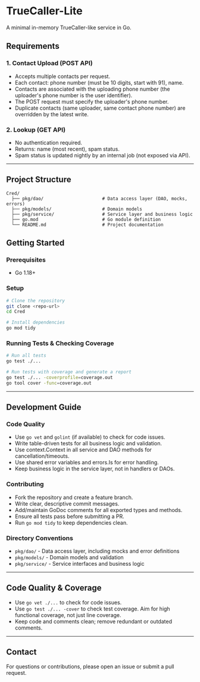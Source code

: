# TrueCaller-Lite

A minimal in-memory TrueCaller-like service in Go.

## Requirements

### 1. Contact Upload (POST API)
- Accepts multiple contacts per request.
- Each contact: phone number (must be 10 digits, start with 91), name.
- Contacts are associated with the uploading phone number (the uploader's phone number is the user identifier).
- The POST request must specify the uploader's phone number.
- Duplicate contacts (same uploader, same contact phone number) are overridden by the latest write.

### 2. Lookup (GET API)
- No authentication required.
- Returns: name (most recent), spam status.
- Spam status is updated nightly by an internal job (not exposed via API).

---

## Project Structure

```
Cred/
  ├── pkg/dao/                      # Data access layer (DAO, mocks, errors)
  ├── pkg/models/                   # Domain models
  ├── pkg/service/                  # Service layer and business logic
  ├── go.mod                        # Go module definition
  └── README.md                     # Project documentation
```

## Getting Started

### Prerequisites
- Go 1.18+

### Setup
```sh
# Clone the repository
git clone <repo-url>
cd Cred

# Install dependencies
go mod tidy
```

### Running Tests & Checking Coverage
```sh
# Run all tests
go test ./...

# Run tests with coverage and generate a report
go test ./... -coverprofile=coverage.out
go tool cover -func=coverage.out
```

---

## Development Guide

### Code Quality
- Use `go vet` and `golint` (if available) to check for code issues.
- Write table-driven tests for all business logic and validation.
- Use context.Context in all service and DAO methods for cancellation/timeouts.
- Use shared error variables and errors.Is for error handling.
- Keep business logic in the service layer, not in handlers or DAOs.

### Contributing
- Fork the repository and create a feature branch.
- Write clear, descriptive commit messages.
- Add/maintain GoDoc comments for all exported types and methods.
- Ensure all tests pass before submitting a PR.
- Run `go mod tidy` to keep dependencies clean.

### Directory Conventions
- `pkg/dao/` - Data access layer, including mocks and error definitions
- `pkg/models/` - Domain models and validation
- `pkg/service/` - Service interfaces and business logic

---

## Code Quality & Coverage
- Use `go vet ./...` to check for code issues.
- Use `go test ./... -cover` to check test coverage. Aim for high functional coverage, not just line coverage.
- Keep code and comments clean; remove redundant or outdated comments.

---

## Contact
For questions or contributions, please open an issue or submit a pull request.
